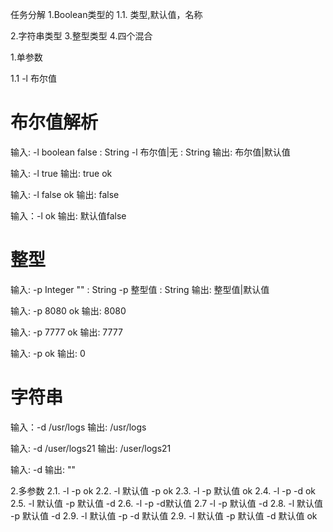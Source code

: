 任务分解
1.Boolean类型的
1.1. 类型,默认值，名称

2.字符串类型
3.整型类型
4.四个混合



1.单参数

1.1 -l 布尔值

# 布尔值解析

输入: 
  -l boolean false : String
  -l 布尔值|无 : String
输出:
  布尔值|默认值  
  
   输入: -l true 
   输出: true           ok

   输入: -l false       ok
   输出: false

   输入：-l             ok
   输出: 默认值false

# 整型

输入: 
  -p Integer "" : String
  -p 整型值   : String
输出:
  整型值|默认值  

   输入: -p 8080     ok
   输出: 8080

   输入: -p 7777      ok
   输出: 7777

   输入: -p         ok
   输出: 0


# 字符串

输入：-d /usr/logs
输出: /usr/logs

输入: -d /user/logs21
输出: /user/logs21

输入: -d
输出: ""

2.多参数
2.1.  -l -p                ok
2.2.  -l 默认值  -p        ok
2.3.  -l -p 默认值         ok
2.4.  -l -p -d             ok 
2.5.  -l 默认值 -p 默认值 -d
2.6.  -l -p -d默认值
2.7   -l -p 默认值 -d
2.8.  -l 默认值 -p 默认值 -d
2.9.  -l 默认值 -p -d 默认值
2.9.  -l 默认值 -p 默认值 -d 默认值   ok
